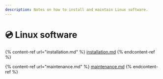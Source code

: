 ```yaml
---
description: Notes on how to install and maintain Linux software.
---
```


# 💿 Linux software

{% content-ref url="installation.md" %}
[installation.md](installation.md)
{% endcontent-ref %}

{% content-ref url="maintenance.md" %}
[maintenance.md](maintenance.md)
{% endcontent-ref %}
